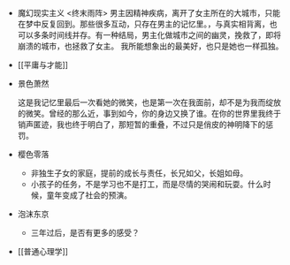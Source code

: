 
- 魔幻现实主义
	<终末雨阵>
	男主因精神疾病，离开了女主所在的大城市，只能在梦中反复回到。那些很多互动，只存在男主的记忆里。，与真实相背离，也可以多条时间线并存。有一种结局，男主化做城市之间的幽灵，挽救了，即将崩溃的城市，也拯救了女主。
	我所能想象出的最美好，也只是她也一样孤独。
- [[平庸与才能]] 
- 景色萧然
	 
	这是我记忆里最后一次看她的微笑，也是第一次在我面前，却不是为我而绽放的微笑。曾经的那么近，事到如今，你的身边又换了谁。在你的世界里我终于销声匿迹，我也终于明白了，那短暂的重叠，不过只是俏皮的神明降下的惩罚。
- 樱色零落
	- 非独生子女的家庭，提前的成长与责任，长兄如父，长姐如母。
	- 小孩子的任务，不是学习也不是打工，而是尽情的哭闹和玩耍。什么时候，童年变成了社会的预演。
- 泡沫东京
	 - 三年过后，是否有更多的感受？
- [[普通心理学]] 